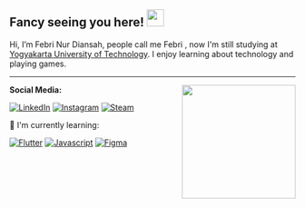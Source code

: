 ## Fancy seeing you here! <img src="https://raw.githubusercontent.com/aemmadi/aemmadi/master/wave.gif" width="30">

Hi, I’m Febri Nur Diansah, people call me Febri , now I'm still studying at [Yogyakarta University of Technology](https://uty.ac.id/). I enjoy learning about technology and playing games.

---
<img align='right' src='https://user-images.githubusercontent.com/5713670/87202985-820dcb80-c2b6-11ea-9f56-7ec461c497c3.gif' width='200"'>

**Social Media:**

<!-- [![Gmail](https://img.shields.io/badge/febrinurdiansah0@gmail.com-D14836?style=flat-square&logo=gmail&logoColor=white)](mailto:febrinurdiansah0@gmail.com) -->
[![LinkedIn](https://img.shields.io/badge/febrinurdiansah-%230077B5.svg?style=flat-square&logo=linkedin&logoColor=white)](https://www.linkedin.com/in/febrinrdsh)
[![Instagram](https://img.shields.io/badge/febrinrdsh_-%23E4405F.svg?style=flat-square&logo=Instagram&logoColor=white)](https://www.instagram.com/febrinrdsh_/?hl=id)
[![Steam](https://img.shields.io/badge/Monochiv-%23000000.svg?style=flat-square&logo=steam&logoColor=white)](https://steamcommunity.com/id/monochiv/)
<!-- [![GitHub](https://img.shields.io/badge/febrinurdiansah-%23121011.svg?style=flat-square&logo=github&logoColor=white)](https://github.com/febrinurdiansah) -->

:page_with_curl: I'm currently learning:

[![Flutter](https://img.shields.io/badge/Flutter-02569B?style=for-the-badge&logo=flutter&logoColor=white)](https://flutter.dev/)
[![Javascript](https://img.shields.io/badge/JavaScript-323330?style=for-the-badge&logo=javascript&logoColor=F7DF1E)](https://www.javascript.com/)
[![Figma](https://img.shields.io/badge/Figma-F24E1E?style=for-the-badge&logo=figma&logoColor=white)](https://www.figma.com/)

<!-- [![ula](https://raw.githubusercontent.com/yourtulloh/yourtulloh/master/github-contribution-grid-snake.svg)](https://github.com/febrinurdiansah) -->
<!-- [![My Awesome Stats](https://awesome-github-stats.azurewebsites.net/user-stats/febrinurdiansah?cardType=github&theme=ocean-dark&hide=contribs)](https://git.io/awesome-stats-card) -->

<!---
febrinurdiansah/febrinurdiansah is a ✨ special ✨ repository because its `README.md` (this file) appears on your GitHub profile.
You can click the Preview link to take a look at your changes.
--->
